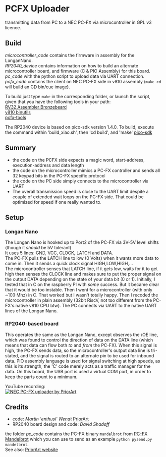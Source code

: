 # PCFX Uploader
transmitting data from PC to a NEC PC-FX via microcontroller in GPL v3 licence.

## Build
*microcontroller_code* contains the firmware in assembly for the LonganNano.\
*RP2040_device* contains information on how to build an alternate microcontroller board, and firmware (C & PIO Assembly) for this board.\
*pc_code* with the python script to upload data via UART connection.\
*pcfx_code* contains the client on NEC PC-FX side in v810 assembly (`make cd` will build an CD bin/cue image).

To build just type ```make``` in the corresponding folder, or launch the script, given that you have the following tools in your path:\
[RV32 Assembler Bronzebeard](https://github.com/theandrew168/bronzebeard)\
[v810 binutils](https://github.com/jbrandwood/v810-gcc)\
[pcfx-tools](https://github.com/jbrandwood/pcfxtools)

The RP2040 device is based on pico-sdk version 1.4.0.  To build, execute the command within 'build_xiao.sh', then 'cd build', and 'make'
[pico-sdk](https://github.com/raspberrypi/pico-sdk)

## Summary
- the code on the PCFX side expects a magic word, start-address, execution-address and data length
- the code on the microcontroller mimics a PC-FX controller and sends all 32 keypad bits in the PC-FX specific protocol
- the code on the PC side simply connects to the microcontroller via UART
- The overall transmission speed is close to the UART limit despite a couple of extended wait loops on the PC-FX side. That could be optimized for speed if one really wanted to.

## Setup

### Longan Nano
The Longan Nano is hooked up to Port2 of the PC-FX via 3V-5V level shifts (though it _should_ be 5V tolerant)\
It uses 5 lines: GND, VCC, CLOCK, LATCH and DATA.\
The PC-FX pulls the LATCH line to low (0 Volts) when it wants more data to come in.
Then it sends a quick clock signal HIGH,LOW,HIGH,...\
The microcontroller senses that LATCH line, if it gets low, waits for it to get high then senses the CLOCK line and makes sure to put the proper
signal on the output DATA depending on the state of your data bit (0 or 1). Initially, I tested that in C on the raspberry PI with _some_ success.
But it became clear that it would be too instable. Then I went for a microcontroller (with only ~100 Mhz) in C. That worked but I wasn't totally happy.
Then I recoded the microcontroller in plain assembly (32bit RiscV, not too different from the PC-FX's native v810 CPU btw).
The PC connects via UART to the native UART lines of the Longan Nano.

### RP2040-based board
This operates the same as the Longan Nano, except observes the /OE line, which was found to control the direction of data on the DATA line (which
means that data can flow both *to* and *from* the PC-FX).
When this signal is high, the PC-FX sends data, so the microcontroller's output data line is tri-stated, and the signal is routed to an
alternate pin to be used for inbound data.
PIO assembly language is used for signal switching at high speeds, as this is its strength; the 'C' code merely acts as a traffic manager
for the data.
On this board, the USB port is used a virtual COM port, in order to keep the parts count to a minimum.


YouTube recording:\
[![NEC PC-FX uploader by PriorArt](http://img.youtube.com/vi/flS91IILcIk/0.jpg)](https://www.youtube.com/watch?v=flS91IILcIk "NEC PC-FX uploader by PriorArt")

## Credits
- code: *Martin 'enthusi' Wendt* [PriorArt](https://priorartgames.eu)
- RP2040 board design and code: *David Shadoff*

the folder *pc_code* contains the PC-FX binary `mandelbrot` from
[PC-FX Mandelbrot](https://github.com/enthusi/pcfx_fractal) which you can use to send as an example `python pysend.py mandelbrot`.\
See also: [PriorArt website](https://priorartgames.eu/2022/10/03/demo-mandelbrot-for-nec-pc-fx/)
